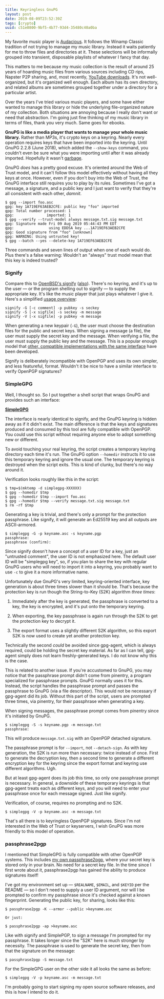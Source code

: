 ```yaml
---
title: Keyringless GnuPG
layout: post
date: 2019-08-09T23:52:39Z
tags: [crypto]
uuid: c51e0800-9bf5-4b77-93d4-35480c40a0ba
---
```


My favorite music player is [Audacious][aud]. It follows the Winamp
Classic tradition of not trying to manage my music library. Instead it
waits patiently for me to throw files and directories at it. These
selections will be informally grouped into transient, disposable
playlists of whatever I fancy that day.

This matters to me because my music collection is the result of around
25 years of hoarding music files from various sources including CD rips,
Napster P2P sharing, and, most recently, [YouTube downloads][yt]. It's
not well-organized, but it's organized well enough. Each album has its
own directory, and related albums are sometimes grouped together under
a directory for a particular artist.

Over the years I've tried various music players, and some have either
wanted to manage this library or hide the underlying file-organized
nature of my collection. Both situations are annoying because I really
don't want or need that abstraction. I'm going just fine thinking of
my music library in terms of files, thank you very much. Same goes for
ebooks.

**GnuPG is like a media player that wants to manage your whole music
library.** Rather than MP3s, it's crypto keys on a keyring. Nearly every
operation requires keys that have been imported into the keyring. Until
GnuPG 2.2.8 (June 2018), which added the `--show-keys` command, you
couldn't even be sure what you were importing until after it was already
imported. Hopefully it wasn't [garbage][poison].

GnuPG *does* has a pretty good excuse. It's oriented around the Web of
Trust model, and it can't follow this model effectively without having
all they keys at once. However, even if you don't buy into the Web of
Trust, the GnuPG interface still requires you to play by its rules.
Sometimes I've got a message, a signature, and a public key and I just
want to verify that they're all consistent with each other, *damnit*.

```
$ gpg --import foo.asc
gpg: key 1A719EF63AEB2CFE: public key "foo" imported
gpg: Total number processed: 1
gpg:               imported: 1
$ gpg --verify --trust-model always message.txt.sig message.txt
gpg: Signature made Fri 09 Aug 2019 05:44:43 PM EDT
gpg:                using EDDSA key ...1A719EF63AEB2CFE
gpg: Good signature from "foo" [unknown]
gpg: WARNING: Using untrusted key!
$ gpg --batch --yes --delete-key 1A719EF63AEB2CFE
```

Three commands and seven lines of output when one of each would do.
Plus there's a false warning: Wouldn't an "always" trust model mean
that this key is indeed trusted?

### Signify

Compare this to [OpenBSD's signify][bsdcan] ([also][tedu]). There's no
keyring, and it's up to the user — or the program shelling out to
signify — to supply the appropriate key. It's like the music player that
just plays whatever I give it. Here's a simplified [usage
overview][man]:

```
signify -G [-c comment] -p pubkey -s seckey
signify -S [-x sigfile] -s seckey -m message
signify -V [-x sigfile] -p pubkey -m message
```

When generating a new keypair (`-G`), the user must choose the
destination files for the public and secret keys. When signing a message
(a file), the user must supply the secret key and the message. When
verifying a file, the user must supply the public key and the message.
This is a popular enough model that [other, compatible implementations
with the same interface][minisign] have been developed.

Signify is deliberately incompatible with OpenPGP and uses its own
simpler, and less featureful, format. Wouldn't it be nice to have a
similar interface to verify OpenPGP signatures?

### SimpleGPG

Well, I thought so. So I put together a shell script that wraps GnuPG
and provides such an interface:

**[SimpleGPG][simplegpg]**

The interface is nearly identical to signify, and the GnuPG keyring is
hidden away as if it didn't exist. The main difference is that the keys
and signatures produced and consumed by this tool are fully compatible
with OpenPGP. You could use this script without requiring anyone else to
adopt something new or different.

To avoid touching your real keyring, the script creates a temporary
keyring directory each time it's run. The GnuPG option `--homedir`
instructs it to use this temporary keyring and ignore the usual one.
The temporary keyring is destroyed when the script exits. This is kind
of clunky, but there's no way around it.

Verification looks roughly like this in the script:

```
$ tmp=$(mktemp -d simplegpg-XXXXXX)
$ gpg --homedir $tmp
$ gpg --homedir $tmp --import foo.asc
$ gpg --homedir $tmp --verify message.txt.sig message.txt
$ rm -rf $tmp
```

Generating a key is trivial, and there's only a prompt for the
protection passphrase. Like signify, it will generate an Ed25519 key
and all outputs are ASCII-armored.

```
$ simplegpg -G -p keyname.asc -s keyname.pgp
passphrase:
passphrase (confirm):
```

Since signify doesn't have a concept of a user ID for a key, just an
"untrusted comment", the user ID is not emphasized here. The default
user ID will be "simplegpg key", so, if you plan to share the key with
regular GnuPG users who will need to import it into a keyring, you
probably want to use `-c` to give it a more informative name.

Unfortunately due GnuPG's very limited, keyring-oriented interface,
key generation is about three times slower than it should be. That's
because the protection key is run though the String-to-Key (S2K)
algorithm *three times*:

1. Immediately after the key is generated, the passphrase is converted
   to a key, the key is encrypted, and it's put onto the temporary
   keyring.

2. When exporting, the key passphrase is again run through the S2K to
   get the protection key to decrypt it.

3. The export format uses a slightly different S2K algorithm, so this
   export S2K is now used to create yet another protection key.

Technically the second *could* be avoided since gpg-agent, which is
always required, could be holding the secret key material. As far as I
can tell, gpg-agent simply does not learn freshly-generated keys. I do
not know why this is the case.

This is related to another issue. If you're accustomed to GnuPG, you may
notice that the passphrase prompt didn't come from pinentry, a program
specialized for passphrase prompts. GnuPG normally uses it for this.
Instead, the script handles the passphrase prompt and passes the
passphrase to GnuPG (via a file descriptor). This would not be necessary
if gpg-agent did its job. Without this part of the script, users are
prompted three times, via pinentry, for their passphrase when generating
a key.

When signing messages, the passphrase prompt comes from pinentry since
it's initiated by GnuPG.

```
$ simplegpg -S -s keyname.pgp -m message.txt
passphrase:
```

This will produce `message.txt.sig` with an OpenPGP detached signature.

The passphrase prompt is for `--import`, not `--detach-sign`. As with
key generation, the S2K is run more than necessary: twice instead of
once. First to generate the decryption key, then a second time to
generate a different encryption key for the keyring since the export
format and keyring use different algorithms. Ugh.

But at least gpg-agent does its job this time, so only one passphrase
prompt is necessary. In general, a downside of these temporary
keyrings is that gpg-agent treats each as different keys, and you will
need to enter your passphrase once for each message signed. Just like
signify.

Verification, of course, requires no prompting and no S2K.

```
$ simplegpg -V -p keyname.asc -m message.txt
```

That's all there is to keyringless OpenPGP signatures. Since I'm not
interested in the Web of Trust or keyservers, I wish GnuPG was more
friendly to this model of operation.

### passphrase2pgp

I mentioned that SimpleGPG is fully compatible with other OpenPGP
systems. This includes [my own passphrase2pgp][p2p], where your secret
key is stored only in your brain. No need for a secret key file. In the
time since I first wrote about it, passphrase2pgp has gained the ability
to produce signatures itself!

I've got my environment set up — `$REALNAME`, `$EMAIL`, and `$KEYID` per
the README — so I don't need to supply a user ID argument, nor will I be
prompted to confirm my passphrase since it's checked against a known
fingerprint. Generating the public key, for sharing, looks like this:

```
$ passphrase2pgp -K --armor --public >keyname.asc

Or just:

$ passphrase2pgp -ap >keyname.asc
```

Like with signify and SimplePGP, to sign a message I'm prompted for my
passphrase. It takes longer since the "S2K" here is much stronger by
necessity. The passphrase is used to generate the secret key, then from
that the signature on the message:

```
$ passphrase2pgp -S message.txt
```

For the SimpleGPG user on the other side it all looks the same as before:

```
$ simplegpg -V -p keyname.asc -m message.txt
```

I'm probably going to start signing my open source software releases,
and this is how I intend to do it.


[aud]: https://audacious-media-player.org/
[bsdcan]: https://www.openbsd.org/papers/bsdcan-signify.html
[man]: https://man.openbsd.org/signify
[minisign]: https://jedisct1.github.io/minisign/
[p2p]: /blog/2019/07/10/
[poison]: https://github.com/skeeto/pgp-poisoner
[simplegpg]: https://github.com/skeeto/simplegpg
[tedu]: https://flak.tedunangst.com/post/signify
[yt]: https://ytdl-org.github.io/youtube-dl/
